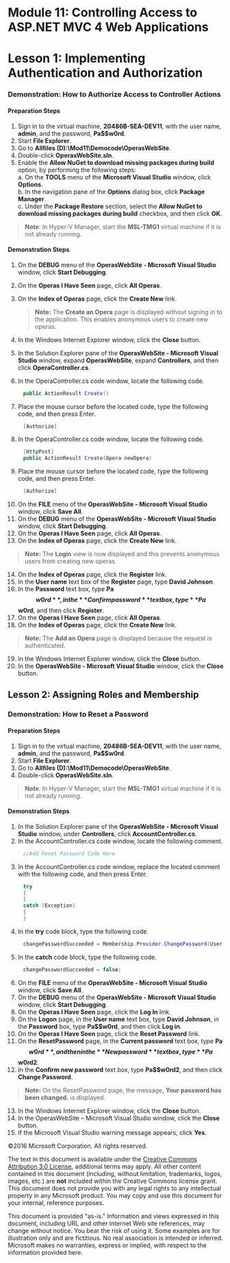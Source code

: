 ﻿
# Module 11: Controlling Access to ASP.NET MVC 4 Web Applications

# Lesson 1: Implementing Authentication and Authorization

### Demonstration: How to Authorize Access to Controller Actions

#### Preparation Steps

1.	Sign in to the virtual machine, **20486B-SEA-DEV11**, with the user name, **admin**, and the password, **Pa$$w0rd**.
2.	Start **File Explorer**.
3.	Go to **Allfiles (D):\Mod11\Democode\OperasWebSite**.
4.	Double-click **OperasWebSite.sln**.
5.	Enable the **Allow NuGet to download missing packages during build** option, by performing the following steps:   
  a. On the **TOOLS** menu of the **Microsoft Visual Studio** window, click **Options**.   
  b. In the navigation pane of the **Options** dialog box, click **Package Manager**.   
  c. Under the **Package Restore** section, select the **Allow NuGet to download missing packages during build** checkbox, and then click **OK**.
  
  >**Note**: In Hyper-V Manager, start the **MSL-TMG1** virtual machine if it is not already running.

#### Demonstration Steps

1. On the **DEBUG** menu of the **OperasWebSite - Microsoft Visual Studio** window, click **Start Debugging**.
2. On the **Operas I Have Seen** page, click **All Operas**.
3. On the **Index of Operas** page, click the **Create New** link.

   >**Note:** The **Create an Opera** page is displayed without signing in to the application. This enables anonymous users to create new operas.

4. In the Windows Internet Explorer window, click the **Close** button.
5. In the Solution Explorer pane of the **OperasWebSite - Microsoft Visual Studio** window, expand **OperasWebSite**, expand **Controllers**, and then click **OperaController.cs**.
6. In the OperaController.cs code window, locate the following code.

  ```cs
       public ActionResult Create()
```
7. Place the mouse cursor before the located code, type the following code, and then press Enter.

  ```cs
       [Authorize]
```
8. In the OperaController.cs code window, locate the following code.

  ```cs
       [HttpPost]
       public ActionResult Create(Opera newOpera)
```
9. Place the mouse cursor before the located code, type the following code, and then press Enter.

  ```cs
       [Authorize]
```
10. On the **FILE** menu of the **OperasWebSite - Microsoft Visual Studio** window, click **Save All**.
11. On the **DEBUG** menu of the **OperasWebSite - Microsoft Visual Studio** window, click **Start Debugging**.
12. On the **Operas I Have Seen** page, click **All Operas**.
13. On the **Index of Operas** page, click the **Create New** link.

   >**Note:** The **Login** view is now displayed and this prevents anonymous users from creating new operas.

14. On the **Index of Operas** page, click the **Register** link.
15. In the **User name** text box of the **Register** page, type **David Johnson**.
16. In the **Password** text box, type **Pa$$w0rd**, in the **Confirm password** text box, type **Pa$$w0rd**, and then click **Register**.
17. On the **Operas I Have Seen** page, click **All Operas**.
18. On the **Index of Operas** page, click the **Create New** link.

   >**Note:** The **Add an Opera** page is displayed because the request is authenticated.

19. In the Windows Internet Explorer window, click the **Close** button.
20. In the **OperasWebSite - Microsoft Visual Studio** window, click the **Close** button.


## Lesson 2: Assigning Roles and Membership

### Demonstration: How to Reset a Password

#### Preparation Steps

1.	Sign in to the virtual machine, **20486B-SEA-DEV11**, with the user name, **admin**, and the password, **Pa$$w0rd**.
2.	Start **File Explorer**.
3.	Go to **Allfiles (D):\Mod11\Democode\OperasWebSite**.
4.	Double-click **OperasWebSite.sln**.

  >**Note**: In Hyper-V Manager, start the **MSL-TMG1** virtual machine if it is not already running.

#### Demonstration Steps

1. In the Solution Explorer pane of the **OperasWebSite - Microsoft Visual Studio** window, under **Controllers**, click **AccountController.cs**.
2. In the AccountController.cs code window, locate the following comment.

  ```cs
       //Add Reset Password Code Here
```
3. In the AccountController.cs code window, replace the located comment with the following code, and then press Enter.

  ```cs
       try
       {
       }
       catch (Exception)
       {
       }
```
4. In the **try** code block, type the following code.

  ```cs
       changePasswordSucceeded = Membership.Provider.ChangePassword(User.Identity.Name, model.OldPassword, model.NewPassword);
```
5. In the **catch** code block, type the following code.

  ```cs
       changePasswordSucceeded = false;
```
6. On the **FILE** menu of the **OperasWebSite - Microsoft Visual Studio** window, click **Save All**.
7. On the **DEBUG** menu of the **OperasWebSite - Microsoft Visual Studio** window, click **Start Debugging**.
8. On the **Operas I Have Seen** page, click the **Log In** link.
9. On the **Logon** page, in the **User name** text box, type **David Johnson**, in the **Password** box, type **Pa$$w0rd**, and then click **Log in**.
10. On the **Operas I Have Seen** page, click the **Reset Password** link.
11. On the **ResetPassword** page, in the **Current password** text box, type **Pa$$w0rd**, and then in the **New password** text box, type **Pa$$w0rd2**.
12. In the **Confirm new password** text box, type **Pa$$w0rd2**, and then click **Change Password**.

   >**Note:** On the ResetPassword page, the message, **Your password has been changed.** is displayed.

13. In the Windows Internet Explorer window, click the **Close** button.
14. In the OperasWebSite – Microsoft Visual Studio window, click the **Close** button.
15. If the Microsoft Visual Studio warning message appears, click **Yes**.

©2016 Microsoft Corporation. All rights reserved.

The text in this document is available under the  [Creative Commons Attribution 3.0 License](https://creativecommons.org/licenses/by/3.0/legalcode), additional terms may apply. All other content contained in this document (including, without limitation, trademarks, logos, images, etc.) are  **not**  included within the Creative Commons license grant. This document does not provide you with any legal rights to any intellectual property in any Microsoft product. You may copy and use this document for your internal, reference purposes.

This document is provided &quot;as-is.&quot; Information and views expressed in this document, including URL and other Internet Web site references, may change without notice. You bear the risk of using it. Some examples are for illustration only and are fictitious. No real association is intended or inferred. Microsoft makes no warranties, express or implied, with respect to the information provided here.
